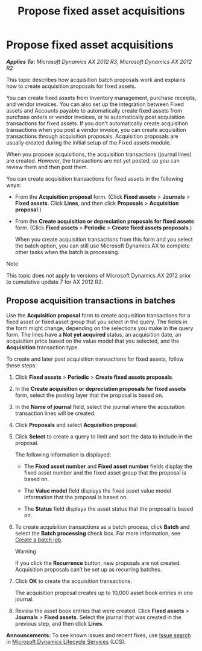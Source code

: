 ﻿---
title: Propose fixed asset acquisitions
TOCTitle: Propose fixed asset acquisitions
ms:assetid: 0fba6545-ca29-4666-a26c-eb97706806b6
ms:mtpsurl: https://technet.microsoft.com/en-us/library/Dn479032(v=AX.60)
ms:contentKeyID: 59632400
ms.date: 04/18/2014
mtps_version: v=AX.60
f1_keywords:
- acquisition
- propose
- propose acquisition
---

# Propose fixed asset acquisitions 


_**Applies To:** Microsoft Dynamics AX 2012 R3, Microsoft Dynamics AX 2012 R2_

This topic describes how acquisition batch proposals work and explains how to create acquisition proposals for fixed assets.

You can create fixed assets from Inventory management, purchase receipts, and vendor invoices. You can also set up the integration between Fixed assets and Accounts payable to automatically create fixed assets from purchase orders or vendor invoices, or to automatically post acquisition transactions for fixed assets. If you don’t automatically create acquisition transactions when you post a vendor invoice, you can create acquisition transactions through acquisition proposals. Acquisition proposals are usually created during the initial setup of the Fixed assets module.

When you propose acquisitions, the acquisition transactions (journal lines) are created. However, the transactions are not yet posted, so you can review them and then post them.

You can create acquisition transactions for fixed assets in the following ways:

  - From the **Acquisition proposal** form. (Click **Fixed assets** \> **Journals** \> **Fixed assets**. Click **Lines**, and then click **Proposals** \> **Acquisition proposal**.)

  - From the **Create acquisition or depreciation proposals for fixed assets** form. (Click **Fixed assets** \> **Periodic** \> **Create fixed assets proposals**.)
    
    When you create acquisition transactions from this form and you select the batch option, you can still use Microsoft Dynamics AX to complete other tasks when the batch is processing.


> [!NOTE]
> <P>This topic does not apply to versions of Microsoft Dynamics AX 2012 prior to cumulative update 7 for AX 2012 R2.</P>



## Propose acquisition transactions in batches

Use the **Acquisition proposal** form to create acquisition transactions for a fixed asset or fixed asset group that you select in the query. The fields in the form might change, depending on the selections you make in the query form. The lines have a **Not yet acquired** status, an acquisition date, an acquisition price based on the value model that you selected, and the **Acquisition** transaction type.

To create and later post acquisition transactions for fixed assets, follow these steps:

1.  Click **Fixed assets** \> **Periodic** \> **Create fixed assets proposals**.

2.  In the **Create acquisition or depreciation proposals for fixed assets** form, select the posting layer that the proposal is based on.

3.  In the **Name of journal** field, select the journal where the acquisition transaction lines will be created.

4.  Click **Proposals** and select **Acquisition proposal**.

5.  Click **Select** to create a query to limit and sort the data to include in the proposal.
    
    The following information is displayed:
    
      - The **Fixed asset number** and **Fixed asset number** fields display the fixed asset number and the fixed asset group that the proposal is based on.
    
      - The **Value model** field displays the fixed asset value model information that the proposal is based on.
    
      - The **Status** field displays the asset status that the proposal is based on.

6.  To create acquisition transactions as a batch process, click **Batch** and select the **Batch processing** check box. For more information, see [Create a batch job](create-a-batch-job.md).
    

    > [!WARNING]
    > <P>If you click the <STRONG>Recurrence</STRONG> button, new proposals are not created. Acquisition proposals can’t be set up as recurring batches.</P>



7.  Click **OK** to create the acquisition transactions.
    
    The acquisition proposal creates up to 10,000 asset book entries in one journal.

8.  Review the asset book entries that were created. Click **Fixed assets** \> **Journals** \> **Fixed assets**. Select the journal that was created in the previous step, and then click **Lines**.

  
**Announcements:** To see known issues and recent fixes, use [Issue search](http://go.microsoft.com/fwlink/?linkid=389258) in [Microsoft Dynamics Lifecycle Services](http://go.microsoft.com/fwlink/?linkid=306505) (LCS).

